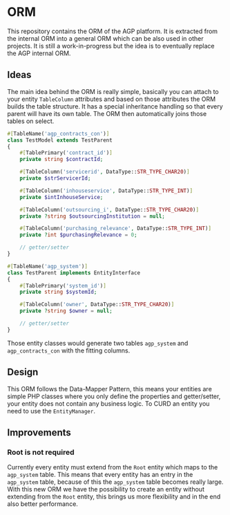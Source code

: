
# ORM

This repository contains the ORM of the AGP platform. It is extracted from the internal ORM into a general ORM which
can be also used in other projects. It is still a work-in-progress but the idea is to eventually replace the AGP
internal ORM.

## Ideas

The main idea behind the ORM is really simple, basically you can attach to your entity `TableColumn` attributes and
based on those attributes the ORM builds the table structure. It has a special inheritance handling so that every parent
will have its own table. The ORM then automatically joins those tables on select.

```php
#[TableName('agp_contracts_con')]
class TestModel extends TestParent
{
    #[TablePrimary('contract_id')]
    private string $contractId;

    #[TableColumn('servicerid', DataType::STR_TYPE_CHAR20)]
    private $strServicerId;

    #[TableColumn('inhouseservice', DataType::STR_TYPE_INT)]
    private $intInhouseService;

    #[TableColumn('outsourcing_i', DataType::STR_TYPE_CHAR20)]
    private ?string $outsourcingInstitution = null;

    #[TableColumn('purchasing_relevance', DataType::STR_TYPE_INT)]
    private ?int $purchasingRelevance = 0;

    // getter/setter
}

#[TableName('agp_system')]
class TestParent implements EntityInterface
{
    #[TablePrimary('system_id')]
    private string $systemId;

    #[TableColumn('owner', DataType::STR_TYPE_CHAR20)]
    private ?string $owner = null;

    // getter/setter
}

```

Those entity classes would generate two tables `agp_system` and `agp_contracts_con` with the fitting columns.

## Design

This ORM follows the Data-Mapper Pattern, this means your entities are simple PHP classes where you only define the
properties and getter/setter, your entity does not contain any business logic. To CURD an entity you need to use the
`EntityManager`.

## Improvements

### Root is not required

Currently every entity must extend from the `Root` entity which maps to the `agp_system` table. This means that every
entity has an entry in the `agp_system` table, because of this the `agp_system` table becomes really large. With this
new ORM we have the possibility to create an entity without extending from the `Root` entity, this brings us more
flexibility and in the end also better performance.

